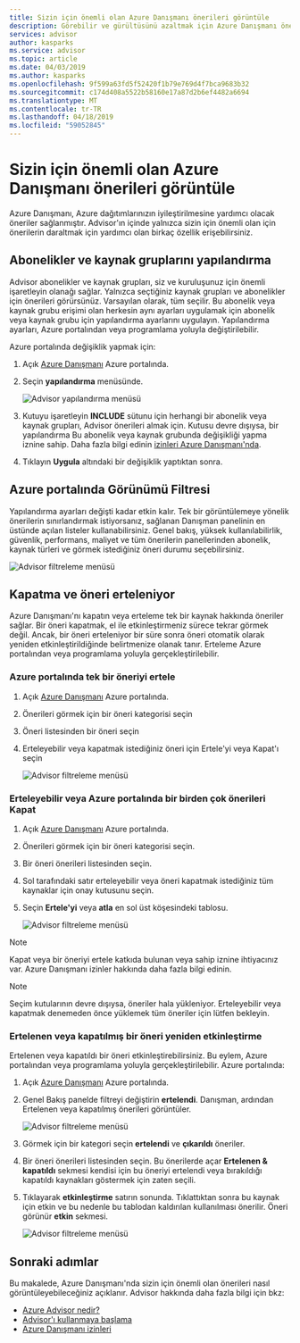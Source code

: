 ```yaml
---
title: Sizin için önemli olan Azure Danışmanı önerileri görüntüle
description: Görebilir ve gürültüsünü azaltmak için Azure Danışmanı önerileri filtre uygulayabilirsiniz.
services: advisor
author: kasparks
ms.service: advisor
ms.topic: article
ms.date: 04/03/2019
ms.author: kasparks
ms.openlocfilehash: 9f599a63fd5f52420f1b79e769d4f7bca9683b32
ms.sourcegitcommit: c174d408a5522b58160e17a87d2b6ef4482a6694
ms.translationtype: MT
ms.contentlocale: tr-TR
ms.lasthandoff: 04/18/2019
ms.locfileid: "59052845"
---
```

# <a name="view-azure-advisor-recommendations-that-matter-to-you"></a>Sizin için önemli olan Azure Danışmanı önerileri görüntüle

Azure Danışmanı, Azure dağıtımlarınızın iyileştirilmesine yardımcı olacak öneriler sağlanmıştır. Advisor'ın içinde yalnızca sizin için önemli olan için önerilerin daraltmak için yardımcı olan birkaç özellik erişebilirsiniz.

## <a name="configure-subscriptions-and-resource-groups"></a>Abonelikler ve kaynak gruplarını yapılandırma

Advisor abonelikler ve kaynak grupları, siz ve kuruluşunuz için önemli işaretleyin olanağı sağlar. Yalnızca seçtiğiniz kaynak grupları ve abonelikler için önerileri görürsünüz. Varsayılan olarak, tüm seçilir. Bu abonelik veya kaynak grubu erişimi olan herkesin aynı ayarları uygulamak için abonelik veya kaynak grubu için yapılandırma ayarlarını uygulayın. Yapılandırma ayarları, Azure portalından veya programlama yoluyla değiştirilebilir.

Azure portalında değişiklik yapmak için:

1. Açık [Azure Danışmanı](https://aka.ms/azureadvisordashboard) Azure portalında.

1. Seçin **yapılandırma** menüsünde.

   ![Advisor yapılandırma menüsü](./media/view-recommendations/configuration.png)

1. Kutuyu işaretleyin **INCLUDE** sütunu için herhangi bir abonelik veya kaynak grupları, Advisor önerileri almak için. Kutusu devre dışıysa, bir yapılandırma Bu abonelik veya kaynak grubunda değişikliği yapma iznine sahip. Daha fazla bilgi edinin [izinleri Azure Danışmanı'nda](permissions.md).

1. Tıklayın **Uygula** altındaki bir değişiklik yaptıktan sonra.

## <a name="filtering-your-view-in-the-azure-portal"></a>Azure portalında Görünümü Filtresi

Yapılandırma ayarları değişti kadar etkin kalır. Tek bir görüntülemeye yönelik önerilerin sınırlandırmak istiyorsanız, sağlanan Danışman panelinin en üstünde açılan listeler kullanabilirsiniz. Genel bakış, yüksek kullanılabilirlik, güvenlik, performans, maliyet ve tüm önerilerin panellerinden abonelik, kaynak türleri ve görmek istediğiniz öneri durumu seçebilirsiniz.

   ![Advisor filtreleme menüsü](./media/view-recommendations/filtering.png)

## <a name="dismissing-and-postponing-recommendations"></a>Kapatma ve öneri erteleniyor

Azure Danışmanı'nı kapatın veya erteleme tek bir kaynak hakkında öneriler sağlar. Bir öneri kapatmak, el ile etkinleştirmeniz sürece tekrar görmek değil. Ancak, bir öneri erteleniyor bir süre sonra öneri otomatik olarak yeniden etkinleştirildiğinde belirtmenize olanak tanır. Erteleme Azure portalından veya programlama yoluyla gerçekleştirilebilir.

### <a name="postpone-a-single-recommendation-in-the-azure-portal"></a>Azure portalında tek bir öneriyi ertele 

1. Açık [Azure Danışmanı](https://aka.ms/azureadvisordashboard) Azure portalında.
1. Önerileri görmek için bir öneri kategorisi seçin
1. Öneri listesinden bir öneri seçin
1. Erteleyebilir veya kapatmak istediğiniz öneri için Ertele'yi veya Kapat'ı seçin

     ![Advisor filtreleme menüsü](./media/view-recommendations/postpone-dismiss.png)

### <a name="postpone-or-dismiss-a-multiple-recommendations-in-the-azure-portal"></a>Erteleyebilir veya Azure portalında bir birden çok önerileri Kapat

1. Açık [Azure Danışmanı](https://aka.ms/azureadvisordashboard) Azure portalında.
1. Önerileri görmek için bir öneri kategorisi seçin.
1. Bir öneri önerileri listesinden seçin.
1. Sol tarafındaki satır erteleyebilir veya öneri kapatmak istediğiniz tüm kaynaklar için onay kutusunu seçin.
1. Seçin **Ertele'yi** veya **atla** en sol üst köşesindeki tablosu.

     ![Advisor filtreleme menüsü](./media/view-recommendations/postpone-dismiss-multiple.png)

> [!NOTE]
> Kapat veya bir öneriyi ertele katkıda bulunan veya sahip iznine ihtiyacınız var. Azure Danışmanı izinler hakkında daha fazla bilgi edinin.

> [!NOTE]
> Seçim kutularının devre dışıysa, öneriler hala yükleniyor. Erteleyebilir veya kapatmak denemeden önce yüklemek tüm öneriler için lütfen bekleyin.

### <a name="reactivate-a-postponed-or-dismissed-recommendation"></a>Ertelenen veya kapatılmış bir öneri yeniden etkinleştirme

Ertelenen veya kapatıldı bir öneri etkinleştirebilirsiniz. Bu eylem, Azure portalından veya programlama yoluyla gerçekleştirilebilir. Azure portalında:

1. Açık [Azure Danışmanı](https://aka.ms/azureadvisordashboard) Azure portalında.

1. Genel Bakış panelde filtreyi değiştirin **ertelendi**. Danışman, ardından Ertelenen veya kapatılmış önerileri görüntüler.

    ![Advisor filtreleme menüsü](./media/view-recommendations/activate-postponed.png)

1. Görmek için bir kategori seçin **ertelendi** ve **çıkarıldı** öneriler.

1. Bir öneri önerileri listesinden seçin. Bu önerilerde açar **Ertelenen & kapatıldı** sekmesi kendisi için bu öneriyi ertelendi veya bırakıldığı kapatıldı kaynakları göstermek için zaten seçili.

1. Tıklayarak **etkinleştirme** satırın sonunda. Tıklattıktan sonra bu kaynak için etkin ve bu nedenle bu tablodan kaldırılan kullanılması önerilir. Öneri görünür **etkin** sekmesi.
 
     ![Advisor filtreleme menüsü](./media/view-recommendations/activate-postponed-2.png)

## <a name="next-steps"></a>Sonraki adımlar

Bu makalede, Azure Danışmanı'nda sizin için önemli olan önerileri nasıl görüntüleyebileceğiniz açıklanır. Advisor hakkında daha fazla bilgi için bkz: 

- [Azure Advisor nedir?](advisor-overview.md)
- [Advisor'ı kullanmaya başlama](advisor-get-started.md)
- [Azure Danışmanı izinleri](permissions.md)



